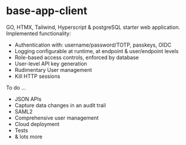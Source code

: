 # base-app-client

GO, HTMX, Tailwind, Hyperscript & postgreSQL starter web application.
Implemented functionality:
- Authentication with: username/password/TOTP, passkeys, OIDC
- Logging configurable at runtime, at endpoint & user/endpoint levels
- Role-based access controls, enforced by database
- User-level API key generation
- Rudimentary User management
- Kill HTTP sessions

To do ...
- JSON APIs
- Capture data changes in an audit trail
- SAML2
- Comprehensive user management
- Cloud deployment
- Tests
- & lots more
